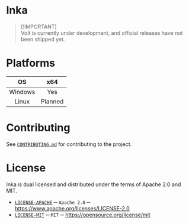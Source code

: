 # Inka
> [!IMPORTANT]\
> Volt is currently under development, and official releases have not been shipped yet.

# Platforms
|  **OS** | **x64** |
|:-------:|:-------:|
| Windows |   Yes   |
|  Linux  | Planned |

# Contributing
See [`CONTRIBUTING.md`][CONTRIBUTING] for contributing to the project.

# License
Inka is dual licensed and distributed under the terms of Apache 2.0 and MIT.
- [`LICENSE-APACHE`][LICENSE_APACHE] ─ `Apache 2.0` ─ https://www.apache.org/licenses/LICENSE-2.0
- [`LICENSE-MIT`][LICENSE_MIT] ─ `MIT` ─ https://opensource.org/license/mit

[CONTRIBUTING]: ./.github/CONTRIBUTING.md
[LICENSE_APACHE]: ./LICENSE-APACHE
[LICENSE_MIT]: ./LICENSE-MIT